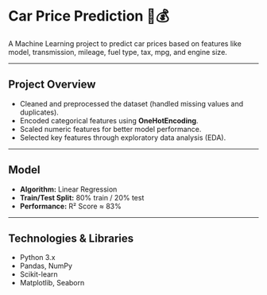 # Car Price Prediction 🚗💰

A Machine Learning project to predict car prices based on features like model, transmission, mileage, fuel type, tax, mpg, and engine size.

---

## Project Overview
- Cleaned and preprocessed the dataset (handled missing values and duplicates).  
- Encoded categorical features using **OneHotEncoding**.  
- Scaled numeric features for better model performance.  
- Selected key features through exploratory data analysis (EDA).  

---

## Model
- **Algorithm:** Linear Regression  
- **Train/Test Split:** 80% train / 20% test  
- **Performance:** R² Score ≈ 83%  

---

## Technologies & Libraries
- Python 3.x  
- Pandas, NumPy  
- Scikit-learn  
- Matplotlib, Seaborn  


